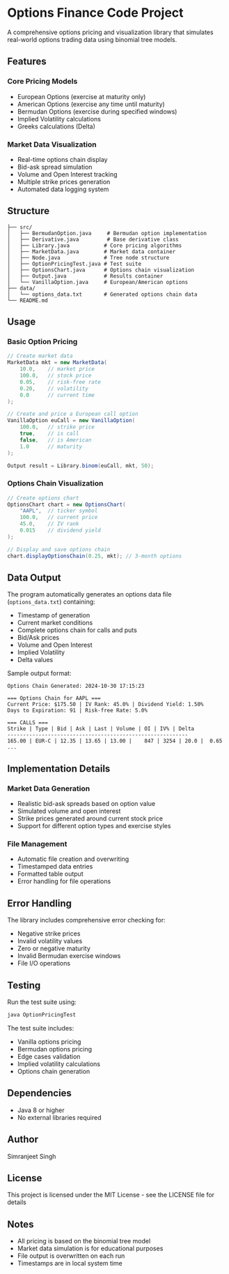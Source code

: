 # Options Finance Code Project

A comprehensive options pricing and visualization library that simulates real-world options trading data using binomial tree models.

## Features

### Core Pricing Models
- European Options (exercise at maturity only)
- American Options (exercise any time until maturity)
- Bermudan Options (exercise during specified windows)
- Implied Volatility calculations
- Greeks calculations (Delta)

### Market Data Visualization
- Real-time options chain display
- Bid-ask spread simulation
- Volume and Open Interest tracking
- Multiple strike prices generation
- Automated data logging system

## Structure

```
├── src/
│   ├── BermudanOption.java     # Bermudan option implementation
│   ├── Derivative.java         # Base derivative class
│   ├── Library.java           # Core pricing algorithms
│   ├── MarketData.java        # Market data container
│   ├── Node.java              # Tree node structure
│   ├── OptionPricingTest.java # Test suite
│   ├── OptionsChart.java      # Options chain visualization
│   ├── Output.java            # Results container
│   └── VanillaOption.java     # European/American options
├── data/
│   └── options_data.txt       # Generated options chain data
└── README.md
```

## Usage

### Basic Option Pricing
```java
// Create market data
MarketData mkt = new MarketData(
    10.0,    // market price
    100.0,   // stock price
    0.05,    // risk-free rate
    0.20,    // volatility
    0.0      // current time
);

// Create and price a European call option
VanillaOption euCall = new VanillaOption(
    100.0,   // strike price
    true,    // is call
    false,   // is American
    1.0      // maturity
);

Output result = Library.binom(euCall, mkt, 50);
```

### Options Chain Visualization
```java
// Create options chart
OptionsChart chart = new OptionsChart(
    "AAPL",  // ticker symbol
    100.0,   // current price
    45.0,    // IV rank
    0.015    // dividend yield
);

// Display and save options chain
chart.displayOptionsChain(0.25, mkt); // 3-month options
```

## Data Output

The program automatically generates an options data file (`options_data.txt`) containing:
- Timestamp of generation
- Current market conditions
- Complete options chain for calls and puts
- Bid/Ask prices
- Volume and Open Interest
- Implied Volatility
- Delta values

Sample output format:
```
Options Chain Generated: 2024-10-30 17:15:23

=== Options Chain for AAPL ===
Current Price: $175.50 | IV Rank: 45.0% | Dividend Yield: 1.50%
Days to Expiration: 91 | Risk-free Rate: 5.0%

=== CALLS ===
Strike | Type | Bid | Ask | Last | Volume | OI | IV% | Delta
----------------------------------------------------------
165.00 | EUR-C | 12.35 | 13.65 | 13.00 |    847 | 3254 | 20.0 |  0.65
...
```

## Implementation Details

### Market Data Generation
- Realistic bid-ask spreads based on option value
- Simulated volume and open interest
- Strike prices generated around current stock price
- Support for different option types and exercise styles

### File Management
- Automatic file creation and overwriting
- Timestamped data entries
- Formatted table output
- Error handling for file operations

## Error Handling

The library includes comprehensive error checking for:
- Negative strike prices
- Invalid volatility values
- Zero or negative maturity
- Invalid Bermudan exercise windows
- File I/O operations

## Testing

Run the test suite using:
```java
java OptionPricingTest
```

The test suite includes:
- Vanilla options pricing
- Bermudan options pricing
- Edge cases validation
- Implied volatility calculations
- Options chain generation

## Dependencies

- Java 8 or higher
- No external libraries required

## Author

Simranjeet Singh

## License

This project is licensed under the MIT License - see the LICENSE file for details

## Notes

- All pricing is based on the binomial tree model
- Market data simulation is for educational purposes
- File output is overwritten on each run
- Timestamps are in local system time